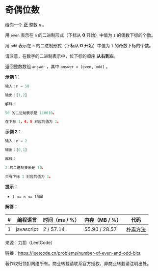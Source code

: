 # 奇偶位数

给你一个 **正** 整数 `n` 。

用 `even` 表示在 `n` 的二进制形式（下标从 **0** 开始）中值为 `1` 的偶数下标的个数。

用 `odd` 表示在 `n` 的二进制形式（下标从 **0** 开始）中值为 `1` 的奇数下标的个数。

请注意，在数字的二进制表示中，位下标的顺序 **从右到左**。

返回整数数组 `answer` ，其中 `answer = [even, odd]` 。

**示例 1：**

``` javascript
输入：n = 50

输出：[1,2]

解释：

50 的二进制表示是 110010。

在下标 1，4，5 对应的值为 1。
```

**示例 2：**

``` javascript
输入：n = 2

输出：[0,1]

解释：

2 的二进制表示是 10。

只有下标 1 对应的值为 1。
```

**提示：**

- `1 <= n <= 1000`

**解答：**

**#**|**编程语言**|**时间（ms / %）**|**内存（MB / %）**|**代码**
--|--|--|--|--
1|javascript|2 / 57.14|55.90 / 28.57|[朴素方法](./javascript/ac_v1.js)

来源：力扣（LeetCode）

链接：https://leetcode.cn/problems/number-of-even-and-odd-bits

著作权归领扣网络所有。商业转载请联系官方授权，非商业转载请注明出处。
